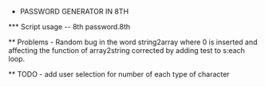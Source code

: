 * PASSWORD GENERATOR IN 8TH

*** Script usage -- 8th password.8th

** Problems - Random bug in the word string2array where 0 is inserted and affecting the function of array2string corrected by adding test to s:each loop.

** TODO - add user selection for number of each type of character
